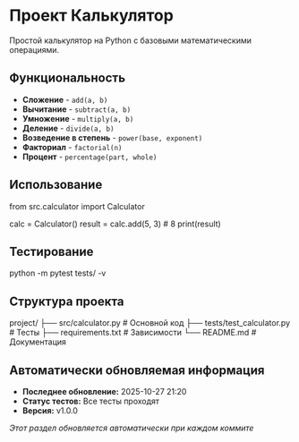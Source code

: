# Проект Калькулятор

Простой калькулятор на Python с базовыми математическими операциями.

## Функциональность

- **Сложение** - `add(a, b)`
- **Вычитание** - `subtract(a, b)`  
- **Умножение** - `multiply(a, b)`
- **Деление** - `divide(a, b)`
- **Возведение в степень** - `power(base, exponent)`
- **Факториал** - `factorial(n)`
- **Процент** - `percentage(part, whole)`

## Использование 

from src.calculator import Calculator

calc = Calculator()
result = calc.add(5, 3)  # 8
print(result)

## Тестирование

python -m pytest tests/ -v

## Структура проекта

project/
├── src/calculator.py           # Основной код
├── tests/test_calculator.py    # Тесты
├── requirements.txt            # Зависимости
└── README.md                   # Документация

## Автоматически обновляемая информация

- **Последнее обновление:** 2025-10-27 21:20
- **Статус тестов:** Все тесты проходят
- **Версия:** v1.0.0

*Этот раздел обновляется автоматически при каждом коммите*
